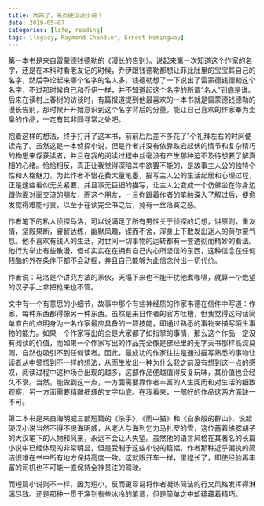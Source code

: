 ```yaml
---
title: 周末了，来点硬汉派小说！
date: 2019-05-07
categories: [life, reading]
tags: [legacy, Raymond Chandler, Ernest Hemingway]
---
```


第一本书是来自雷蒙德钱德勒的《漫长的告别》。说起来第一次知道这个作家的名字，还是在本科时看老友记的时候，乔伊跟钱德勒都想让菲比肚里的宝宝其自己的名字，然后争论起来哪个名字的名人多，钱德勒想了一下说出了雷蒙德钱德勒这个名字，不过那时候自己和乔伊一样，并不知道起这个名字的所谓“名人”到底是谁。后来在读村上春树的访谈时，有篇报道提到他最喜欢的一本书就是雷蒙德钱德勒的漫长告别，那时候开开始意识到这个名字背后的分量，能让自己喜欢的作家奉为圭臬的作品，一定有其非同寻常之处吧。

抱着这样的想法，终于打开了这本书，前前后后差不多花了1个礼拜左右的时间便读完了。虽然这是一本侦探小说，但是作者并没有依靠跌宕起伏的情节和复杂精巧的构思来俘获读者，并且在我的阅读过程中丝毫没有产生那种迫不及待想要了解真相的心绪。恰恰相反，真正让我觉得深陷其中欲罢不能的，是故事主人公的独特个性和人格魅力。为此作者不惜花费大量笔墨，描写主人公的生活起居和心理过程，正是这些看似无关紧要，并且事无巨细的描写，让主人公变成一个仿佛坐在你身边跟你面对面交流的朋友，而这个朋友，一旦你跟着作者的笔触深入了解过后，便愈发觉得难能可贵，以至于在读完全书之后，竟有一丝落寞之感。

作者笔下的私人侦探马洛，可以说满足了所有男性关于侦探的幻想，讲原则，重友情，坚毅果断，睿智达练，幽默风趣，锲而不舍，浑身上下散发出迷人的荷尔蒙气息。他不喜欢有钱人的生活，对世间一切事物的运转都有一套透彻而精妙的看法。他行为举止有些散漫，但却实实在在拥有自己内心所坚信的东西，这种信念在任何残酷的外在条件下都不会动摇，并且自己能够为此信念付出一切代价。

作者说：马洛是个讲究方法的家伙，天塌下来也不能干扰他煮咖啡，就算一个绝望的汉子手上拿把枪来也不管。

文中有一个有意思的小细节，故事中那个有些神经质的作家韦德在信件中写道：作家，每种东西都得像另一种东西。虽然是来自作者的官方吐槽，但我觉得这句话简单直白的点明身为一名作家最应具备的一项技能，即通过熟悉的事物来描写陌生事物的能力。如果一个作家写出的全是大家都了如指掌的事情，那么这个作品一定没有阅读的价值，而如果一个作家写出的作品完全像是佛经里的无字天书那样高深莫测，自然也吸引不到任何读者。因此，最成功的作家往往是通过描写熟悉的事物让读者从中领悟到不一样的想法，从而生发出一种为什么我之前没有想到这一点的感叹，阅读过程中这种场合出现的越多，这部作品便越值得反复玩味，其价值也会经久不衰。当然，能做到这一点，一方面需要靠作者丰富的人生阅历和对生活的细致观察，另一方面需要精雕细琢的文字功底。在我看来，一部好的作品这两方面缺一不可。

第二本书是来自海明威三部短篇的《杀手》，《雨中猫》和《白象般的群山》，说起硬汉小说当然不得不提海明威，从老人与海到乞力马扎罗的雪，这位蓄着络腮胡子的大汉笔下的人物和风景，永远不会让人失望。虽然他的语言风格在其著名的长篇小说中已经体现的非常明显，但是受制于这些小说的篇幅，作者那种近乎偏执的简洁很难在书中所有地方保持高度一致。这就跟开车一样，里程长了，即使经验再丰富的司机也不可能一直保持全神贯注的驾驶。

而短篇小说则不一样，因为短小，反而更容易将作者凝练简洁的行文风格发挥得淋漓尽致。还是那种一贯干净到有些冰冷的笔调，但是简单之中却蕴藏着精巧。